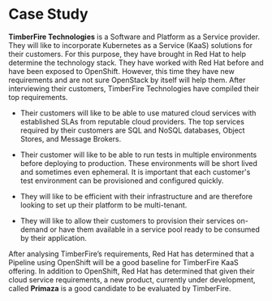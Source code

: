 # Case Study

**TimberFire Technologies** is a Software and Platform as a Service provider.
They will like to incorporate Kubernetes as a Service (KaaS) solutions for their customers.
For this purpose, they have brought in Red Hat to help determine the technology stack.
They have worked with Red Hat before and have been exposed to OpenShift.
However, this time they have new requirements and are not sure OpenStack by itself will help them.
After interviewing their customers, TimberFire Technologies have compiled their top requirements.

* Their customers will like to be able to use matured cloud services with established SLAs from reputable cloud providers.
The top services required by their customers are SQL and NoSQL databases, Object Stores, and Message Brokers.

* Their customer will like to be able to run tests in multiple environments before deploying to production.
These environments will be short lived and sometimes even ephemeral.
It is important that each customer's test environment can be provisioned and configured quickly.

* They will like to be efficient with their infrastructure and are therefore looking to set up their platform to be multi-tenant.

* They will like to allow their customers to provision their services on-demand or have them available in a service pool ready to be consumed by their application.

After analysing TimberFire’s requirements, Red Hat has determined that a Pipeline using OpenShift will be a good baseline for TimberFire KaaS offering.
In addition to OpenShift, Red Hat has determined that given their cloud service requirements, a new product, currently under development, called **Primaza** is a good candidate to be evaluated by TimberFire.

